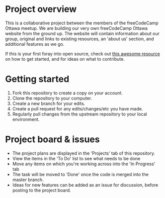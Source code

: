 # Project overview
This is a collaborative project between the members of the freeCodeCamp Ottawa meetup. We are building our very own freeCodeCamp Ottawa website from the ground up. The website will contain information about our group, original and links to existing resources, an 'about us' section, and additional features as we go.

If this is your first foray into open source, check out [this awesome resource](https://opensource.guide/how-to-contribute/#how-to-submit-a-contribution) on how to get started, and for ideas on what to contribute.

# Getting started
1. Fork this repository to create a copy on your account.
2. Clone the repository to your computer.
3. Create a new branch for your edits. 
4. Create a pull request for any edits/changes/etc you have made.
5. Regularly pull changes from the upstream repository to your local environment.

# Project board & issues
* The project plans are displayed in the 'Projects' tab of this repository.
* View the items in the 'To Do' list to see what needs to be done
* Move any items on which you're working across into the 'In Progress' tab
* The task will be moved to 'Done' once the code is merged into the master branch.
* Ideas for new features can be added as an issue for discussion, before posting to the project board.
